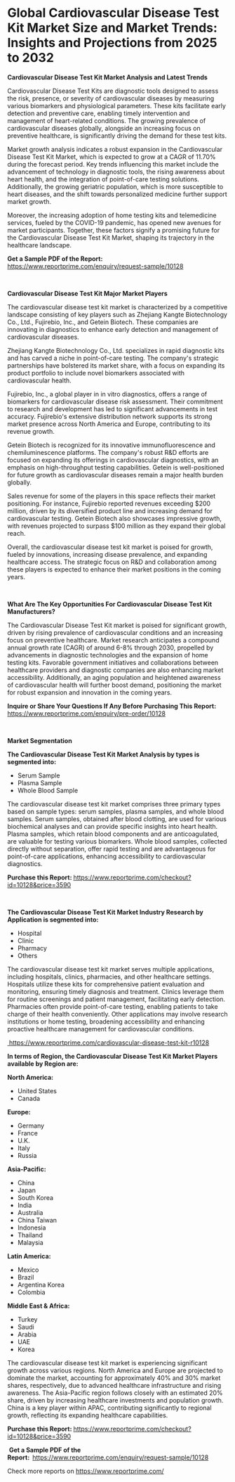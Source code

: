 <p><h1>Global Cardiovascular Disease Test Kit Market Size and Market Trends: Insights and Projections from 2025 to 2032</h1></p><p><strong>Cardiovascular Disease Test Kit Market Analysis and Latest Trends</strong></p>
<p><p>Cardiovascular Disease Test Kits are diagnostic tools designed to assess the risk, presence, or severity of cardiovascular diseases by measuring various biomarkers and physiological parameters. These kits facilitate early detection and preventive care, enabling timely intervention and management of heart-related conditions. The growing prevalence of cardiovascular diseases globally, alongside an increasing focus on preventive healthcare, is significantly driving the demand for these test kits.</p><p>Market growth analysis indicates a robust expansion in the Cardiovascular Disease Test Kit Market, which is expected to grow at a CAGR of 11.70% during the forecast period. Key trends influencing this market include the advancement of technology in diagnostic tools, the rising awareness about heart health, and the integration of point-of-care testing solutions. Additionally, the growing geriatric population, which is more susceptible to heart diseases, and the shift towards personalized medicine further support market growth.</p><p>Moreover, the increasing adoption of home testing kits and telemedicine services, fueled by the COVID-19 pandemic, has opened new avenues for market participants. Together, these factors signify a promising future for the Cardiovascular Disease Test Kit Market, shaping its trajectory in the healthcare landscape.</p></p>
<p><strong>Get a Sample PDF of the Report:&nbsp;</strong> <a href="https://www.reportprime.com/enquiry/request-sample/10128?utm_campaign=2950&utm_medium=2&utm_source=Github&utm_content=ia&utm_term=20032025&utm_id=cardiovascular-disease-test-kit">https://www.reportprime.com/enquiry/request-sample/10128</a></p>
<p>&nbsp;</p>
<p><strong>Cardiovascular Disease Test Kit Major Market Players</strong></p>
<p><p>The cardiovascular disease test kit market is characterized by a competitive landscape consisting of key players such as Zhejiang Kangte Biotechnology Co., Ltd., Fujirebio, Inc., and Getein Biotech. These companies are innovating in diagnostics to enhance early detection and management of cardiovascular diseases.</p><p>Zhejiang Kangte Biotechnology Co., Ltd. specializes in rapid diagnostic kits and has carved a niche in point-of-care testing. The company's strategic partnerships have bolstered its market share, with a focus on expanding its product portfolio to include novel biomarkers associated with cardiovascular health.</p><p>Fujirebio, Inc., a global player in in vitro diagnostics, offers a range of biomarkers for cardiovascular disease risk assessment. Their commitment to research and development has led to significant advancements in test accuracy. Fujirebio's extensive distribution network supports its strong market presence across North America and Europe, contributing to its revenue growth.</p><p>Getein Biotech is recognized for its innovative immunofluorescence and chemiluminescence platforms. The company's robust R&D efforts are focused on expanding its offerings in cardiovascular diagnostics, with an emphasis on high-throughput testing capabilities. Getein is well-positioned for future growth as cardiovascular diseases remain a major health burden globally.</p><p>Sales revenue for some of the players in this space reflects their market positioning. For instance, Fujirebio reported revenues exceeding $200 million, driven by its diversified product line and increasing demand for cardiovascular testing. Getein Biotech also showcases impressive growth, with revenues projected to surpass $100 million as they expand their global reach.</p><p>Overall, the cardiovascular disease test kit market is poised for growth, fueled by innovations, increasing disease prevalence, and expanding healthcare access. The strategic focus on R&D and collaboration among these players is expected to enhance their market positions in the coming years.</p></p>
<p>&nbsp;</p>
<p><strong>What Are The Key Opportunities For Cardiovascular Disease Test Kit Manufacturers?</strong></p>
<p><p>The Cardiovascular Disease Test Kit market is poised for significant growth, driven by rising prevalence of cardiovascular conditions and an increasing focus on preventive healthcare. Market research anticipates a compound annual growth rate (CAGR) of around 6-8% through 2030, propelled by advancements in diagnostic technologies and the expansion of home testing kits. Favorable government initiatives and collaborations between healthcare providers and diagnostic companies are also enhancing market accessibility. Additionally, an aging population and heightened awareness of cardiovascular health will further boost demand, positioning the market for robust expansion and innovation in the coming years.</p></p>
<p><strong>Inquire or Share Your Questions If Any Before Purchasing This Report:</strong> <a href="https://www.reportprime.com/enquiry/pre-order/10128?utm_campaign=2950&utm_medium=2&utm_source=Github&utm_content=ia&utm_term=20032025&utm_id=cardiovascular-disease-test-kit">https://www.reportprime.com/enquiry/pre-order/10128</a></p>
<p>&nbsp;</p>
<p><strong>Market Segmentation</strong></p>
<p><strong>The Cardiovascular Disease Test Kit Market Analysis by types is segmented into:</strong></p>
<p><ul><li>Serum Sample</li><li>Plasma Sample</li><li>Whole Blood Sample</li></ul></p>
<p><p>The cardiovascular disease test kit market comprises three primary types based on sample types: serum samples, plasma samples, and whole blood samples. Serum samples, obtained after blood clotting, are used for various biochemical analyses and can provide specific insights into heart health. Plasma samples, which retain blood components and are anticoagulated, are valuable for testing various biomarkers. Whole blood samples, collected directly without separation, offer rapid testing and are advantageous for point-of-care applications, enhancing accessibility to cardiovascular diagnostics.</p></p>
<p><strong>Purchase this Report:&nbsp;</strong><a href="https://www.reportprime.com/checkout?id=10128&price=3590&utm_campaign=2950&utm_medium=2&utm_source=Github&utm_content=ia&utm_term=20032025&utm_id=cardiovascular-disease-test-kit">https://www.reportprime.com/checkout?id=10128&price=3590</a></p>
<p>&nbsp;</p>
<p><strong>The Cardiovascular Disease Test Kit Market Industry Research by Application is segmented into:</strong></p>
<p><ul><li>Hospital</li><li>Clinic</li><li>Pharmacy</li><li>Others</li></ul></p>
<p><p>The cardiovascular disease test kit market serves multiple applications, including hospitals, clinics, pharmacies, and other healthcare settings. Hospitals utilize these kits for comprehensive patient evaluation and monitoring, ensuring timely diagnosis and treatment. Clinics leverage them for routine screenings and patient management, facilitating early detection. Pharmacies often provide point-of-care testing, enabling patients to take charge of their health conveniently. Other applications may involve research institutions or home testing, broadening accessibility and enhancing proactive healthcare management for cardiovascular conditions.</p></p>
<p><a href="https://www.reportprime.com/cardiovascular-disease-test-kit-r10128?utm_campaign=2950&utm_medium=2&utm_source=Github&utm_content=ia&utm_term=20032025&utm_id=cardiovascular-disease-test-kit">&nbsp;https://www.reportprime.com/cardiovascular-disease-test-kit-r10128</a></p>
<p><strong>In terms of Region, the Cardiovascular Disease Test Kit Market Players available by Region are:</strong></p>
<p>
    <p> <strong> North America: </strong>
        <ul>
            <li>United States</li>
            <li>Canada</li>
        </ul>
        </p> 
    <p> <strong> Europe: </strong>
        <ul>
            <li>Germany</li>
            <li>France</li>
            <li>U.K.</li>
            <li>Italy</li>
            <li>Russia</li>
        </ul>
        </p> 
    <p> <strong> Asia-Pacific: </strong>
        <ul>
            <li>China</li>
            <li>Japan</li>
            <li>South Korea</li>
            <li>India</li>
            <li>Australia</li>
            <li>China Taiwan</li>
            <li>Indonesia</li>
            <li>Thailand</li>
            <li>Malaysia</li>
        </ul>
        </p> 
    <p> <strong> Latin America: </strong>
        <ul>
            <li>Mexico</li>
            <li>Brazil</li>
            <li>Argentina Korea</li>
            <li>Colombia</li>
        </ul>
        </p> 
    <p> <strong> Middle East & Africa: </strong>
        <ul>
            <li>Turkey</li>
            <li>Saudi</li>
            <li>Arabia</li>
            <li>UAE</li>
            <li>Korea</li>
        </ul>
    </p>
    </p>
<p><p>The cardiovascular disease test kit market is experiencing significant growth across various regions. North America and Europe are projected to dominate the market, accounting for approximately 40% and 30% market shares, respectively, due to advanced healthcare infrastructure and rising awareness. The Asia-Pacific region follows closely with an estimated 20% share, driven by increasing healthcare investments and population growth. China is a key player within APAC, contributing significantly to regional growth, reflecting its expanding healthcare capabilities.</p></p>
<p><strong>Purchase this Report: </strong><a href="https://www.reportprime.com/checkout?id=10128&price=3590&utm_campaign=2950&utm_medium=2&utm_source=Github&utm_content=ia&utm_term=20032025&utm_id=cardiovascular-disease-test-kit">https://www.reportprime.com/checkout?id=10128&price=3590</a></p>
<p>&nbsp;<strong>Get a Sample PDF of the Report:&nbsp;&nbsp;</strong><a href="https://www.reportprime.com/enquiry/request-sample/10128?utm_campaign=2950&utm_medium=2&utm_source=Github&utm_content=ia&utm_term=20032025&utm_id=cardiovascular-disease-test-kit">https://www.reportprime.com/enquiry/request-sample/10128</a></p>
<p><strong></strong></p>
<p>Check more reports on <a href="https://www.reportprime.com/?utm_campaign=2950&utm_medium=2&utm_source=Github&utm_content=ia&utm_term=20032025&utm_id=cardiovascular-disease-test-kit">https://www.reportprime.com/</a></p>